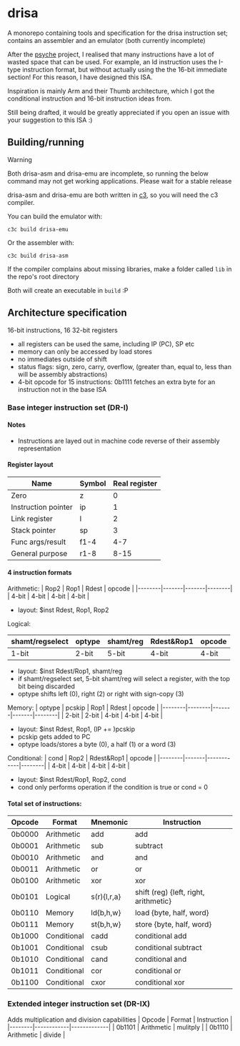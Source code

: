 # drisa

A monorepo containing tools and specification for the drisa instruction set; contains an assembler and an emulator (both currently incomplete)

After the [psyche](https://github.com/tmkcell/psyche) project, I realised that many instructions have a lot of wasted space that can be used. 
For example, an ld instruction uses the I-type instruction format, but without actually using the the 16-bit immediate section!
For this reason, I have designed this ISA. 

Inspiration is mainly Arm and their Thumb architecture, which I got the conditional instruction and 16-bit instruction ideas from.

Still being drafted, it would be greatly appreciated if you open an issue with your suggestion to this ISA :)

## Building/running

> [!WARNING] 
> Both drisa-asm and drisa-emu are incomplete, so running the below command may not get working applications. Please wait for a stable release

drisa-asm and drisa-emu are both written in [c3](https://c3-lang.org/), so you will need the c3 compiler.

You can build the emulator with:
```
c3c build drisa-emu 
```
Or the assembler with:
```
c3c build drisa-asm
```
If the compiler complains about missing libraries, make a folder called `lib` in the repo's root directory

Both will create an executable in `build` :P

## Architecture specification

16-bit instructions, 16 32-bit registers
- all registers can be used the same, including IP (PC), SP etc
- memory can only be accessed by load stores
- no immediates outside of shift
- status flags: sign, zero, carry, overflow, (greater than, equal to, less than will be assembly abstractions) 
- 4-bit opcode for 15 instructions: 0b1111 fetches an extra byte for an instruction not in the base ISA

### Base integer instruction set (DR-I)
#### Notes
- Instructions are layed out in machine code reverse of their assembly representation

#### Register layout
| Name                | Symbol | Real register |
|---------------------|--------|---------------|
| Zero                | z      | 0             |
| Instruction pointer | ip     | 1             |
| Link register       | l      | 2             |
| Stack pointer       | sp     | 3             |
| Func args/result    | f1-4   | 4-7           |
| General purpose     | r1-8   | 8-15          |

#### 4 instruction formats
Arithmetic:
| Rop2   | Rop1  | Rdest | opcode |
|--------|-------|-------|--------|
| 4-bit  | 4-bit | 4-bit | 4-bit  |

- layout: $inst Rdest, Rop1, Rop2

Logical:

| shamt/regselect | optype | shamt/reg | Rdest&Rop1 | opcode |
|-----------------|--------|-----------|------------|--------|
| 1-bit           | 2-bit  | 5-bit     | 4-bit      | 4-bit  |

- layout: $inst Rdest/Rop1, shamt/reg
- if shamt/regselect set, 5-bit shamt/reg will select a register, with the top bit being discarded
- optype shifts left (0), right (2) or right with sign-copy (3)

Memory:
| optype | pcskip | Rop1  | Rdest | opcode |
|--------|--------|-------|-------|--------|
| 2-bit  | 2-bit  | 4-bit | 4-bit | 4-bit  |

- layout: $inst Rdest, Rop1, (IP += )pcskip
- pcskip gets added to PC
- optype loads/stores a byte (0), a half (1) or a word (3)

Conditional:
| cond   | Rop2  | Rdest&Rop1 | opcode |
|--------|-------|------------|--------|
| 4-bit  | 4-bit | 4-bit      | 4-bit  |

- layout: $inst Rdest/Rop1, Rop2, cond
- cond only performs operation if the condition is true or cond = 0

#### Total set of instructions:
| Opcode | Format      | Mnemonic    | Instruction                           |
|--------|-------------|-------------|---------------------------------------|
| 0b0000 | Arithmetic  | add         | add                                   |
| 0b0001 | Arithmetic  | sub         | subtract                              |
| 0b0010 | Arithmetic  | and         | and                                   |
| 0b0011 | Arithmetic  | or          | or                                    |
| 0b0100 | Arithmetic  | xor         | xor                                   |
| 0b0101 | Logical     | s(r){l,r,a} | shift (reg) {left, right, arithmetic} |
| 0b0110 | Memory      | ld{b,h,w}   | load {byte, half, word}               |
| 0b0111 | Memory      | st{b,h,w}   | store {byte, half, word}              |
| 0b1000 | Conditional | cadd        | conditional add                       |
| 0b1001 | Conditional | csub        | conditional subtract                  |
| 0b1010 | Conditional | cand        | conditional and                       |
| 0b1011 | Conditional | cor         | conditional or                        |
| 0b1100 | Conditional | cxor        | conditional xor                       |
### Extended integer instruction set (DR-IX)
Adds multiplication and division capabilities
| Opcode | Format     | Instruction |
|--------|------------|-------------|
| 0b1101 | Arithmetic | mulitply    |
| 0b1110 | Arithmetic | divide      |
